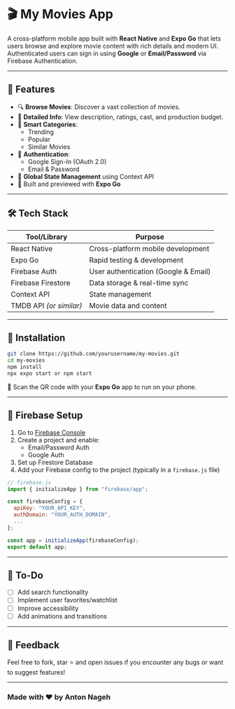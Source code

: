 # 🎬 My Movies App

A cross-platform mobile app built with **React Native** and **Expo Go** that lets users browse and explore movie content with rich details and modern UI. Authenticated users can sign in using **Google** or **Email/Password** via Firebase Authentication.

---

## 📱 Features

- 🔍 **Browse Movies**: Discover a vast collection of movies.
- 📄 **Detailed Info**: View description, ratings, cast, and production budget.
- 🧠 **Smart Categories**:
  - Trending
  - Popular
  - Similar Movies
- 🔐 **Authentication**:
  - Google Sign-In (OAuth 2.0)
  - Email & Password
- 🧠 **Global State Management** using Context API
- 🚀 Built and previewed with **Expo Go**

---

## 🛠️ Tech Stack

| Tool/Library        | Purpose                                |
|---------------------|----------------------------------------|
| React Native        | Cross-platform mobile development      |
| Expo Go             | Rapid testing & development            |
| Firebase Auth       | User authentication (Google & Email)   |
| Firebase Firestore  | Data storage & real-time sync          |
| Context API         | State management                       |
| TMDB API *(or similar)* | Movie data and content             |

---

## 🚧 Installation

```bash
git clone https://github.com/yourusername/my-movies.git
cd my-movies
npm install
npx expo start or npm start
```

📲 Scan the QR code with your **Expo Go** app to run on your phone.

---

## 🔑 Firebase Setup

1. Go to [Firebase Console](https://console.firebase.google.com/)
2. Create a project and enable:
   - Email/Password Auth
   - Google Auth
3. Set up Firestore Database
4. Add your Firebase config to the project (typically in a `firebase.js` file)


```js
// firebase.js
import { initializeApp } from "firebase/app";

const firebaseConfig = {
  apiKey: "YOUR_API_KEY",
  authDomain: "YOUR_AUTH_DOMAIN",
  ...
};

const app = initializeApp(firebaseConfig);
export default app;
```

---

## 📌 To-Do

- [ ] Add search functionality
- [ ] Implement user favorites/watchlist
- [ ] Improve accessibility
- [ ] Add animations and transitions

---

## 💬 Feedback

Feel free to fork, star ⭐ and open issues if you encounter any bugs or want to suggest features!

---

### Made with ❤️ by Anton Nageh
